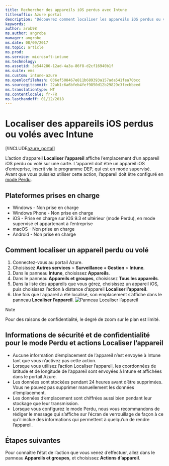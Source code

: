```yaml
---
title: Rechercher des appareils iOS perdus avec Intune
titlesuffix: Azure portal
description: "Découvrez comment localiser les appareils iOS perdus ou volés avec Intune."
keywords: 
author: arob98
ms.author: angrobe
manager: angrobe
ms.date: 08/09/2017
ms.topic: article
ms.prod: 
ms.service: microsoft-intune
ms.technology: 
ms.assetid: 3e544286-12ad-4a3a-86f8-d2cf16940b1f
ms.suite: ems
ms.custom: intune-azure
ms.openlocfilehash: 036ef508467e811b689393a157ada541fea70bcc
ms.sourcegitcommit: 22ab1c6a6bfeb4fef9850d12b29829c3fecbbeed
ms.translationtype: HT
ms.contentlocale: fr-FR
ms.lasthandoff: 01/12/2018
---
```

# <a name="locate-lost-or-stolen-ios-devices-with-intune"></a>Localiser des appareils iOS perdus ou volés avec Intune


[!INCLUDE[azure_portal](./includes/azure_portal.md)]

L’action d’appareil **Localiser l’appareil** affiche l’emplacement d’un appareil iOS perdu ou volé sur une carte. L’appareil doit être un appareil iOS d’entreprise, inscrit via le programme DEP, qui est en mode supervisé. Avant que vous puissiez utiliser cette action, l’appareil doit être configuré en [mode Perdu](/intune-azure/manage-devices/lost-mode.md).

## <a name="supported-platforms"></a>Plateformes prises en charge

- Windows - Non prise en charge
- Windows Phone - Non prise en charge
- iOS - Prise en charge sur iOS 9.3 et ultérieur (mode Perdu), en mode supervisé et appartenant à l’entreprise
- macOS - Non prise en charge
- Android - Non prise en charge

## <a name="how-to-locate-a-lost-or-stolen-device"></a>Comment localiser un appareil perdu ou volé

1. Connectez-vous au portail Azure.
2. Choisissez **Autres services** > **Surveillance + Gestion** > **Intune**.
3. Dans le panneau **Intune**, choisissez **Appareils**.
4. Dans le panneau **Appareils et groupes**, choisissez **Tous les appareils**.
5. Dans la liste des appareils que vous gérez, choisissez un appareil iOS, puis choisissez l’action à distance d’appareil **Localiser l’appareil**.
6. Une fois que l’appareil a été localisé, son emplacement s’affiche dans le panneau **Localiser l’appareil**.
    ![Panneau Localiser l’appareil](./media/locate-device.png)

>[!NOTE]
>Pour des raisons de confidentialité, le degré de zoom sur le plan est limité.

## <a name="security-and-privacy-information-for-the-lost-mode-and-locate-device-actions"></a>Informations de sécurité et de confidentialité pour le mode Perdu et actions Localiser l’appareil
- Aucune information d’emplacement de l’appareil n’est envoyée à Intune tant que vous n’activez pas cette action.
- Lorsque vous utilisez l’action Localiser l’appareil, les coordonnées de latitude et de longitude de l’appareil sont envoyées à Intune et affichées dans le portail Azure.
- Les données sont stockées pendant 24 heures avant d’être supprimées. Vous ne pouvez pas supprimer manuellement les données d’emplacement.
- Les données d’emplacement sont chiffrées aussi bien pendant leur stockage que leur transmission.
- Lorsque vous configurez le mode Perdu, nous vous recommandons de rédiger le message qui s’affiche sur l’écran de verrouillage de façon à ce qu’il inclue des informations qui permettent à quelqu’un de rendre l’appareil.


## <a name="next-steps"></a>Étapes suivantes

Pour connaître l’état de l’action que vous venez d’effectuer, allez dans le panneau **Appareils et groupes**, et choisissez **Actions d’appareil**.